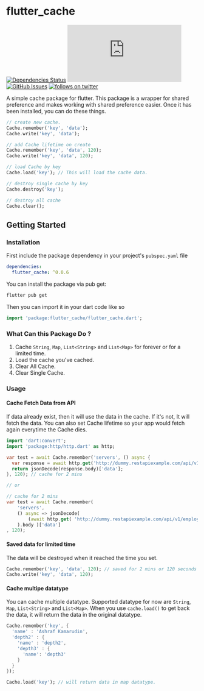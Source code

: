 # flutter_cache
[![Dependencies Status](https://img.shields.io/librariesio/github/sekolahcode/flutter_cache)](https://libraries.io/github/SekolahCode/flutter_cache)
[![file size](https://img.shields.io/github/size/sekolahcode/flutter_cache/lib/flutter_cache.dart)](https://img.shields.io/github/size/sekolahcode/flutter_cache/lib/flutter_cache.dart)
[![GitHub Issues](https://img.shields.io/github/issues/sekolahcode/flutter_cache)](https://github.com/SekolahCode/flutter_cache/issues)
[![follows on twitter](https://img.shields.io/twitter/follow/sekolahcode?label=Follow&style=social)](https://twitter.com/sekolahcode)

A simple cache package for flutter. This package is a wrapper for shared preference and makes working with shared preference easier. Once it has been installed, you can do these things.

```dart
// create new cache.
Cache.remember('key', 'data'); 
Cache.write('key', 'data'); 

// add Cache lifetime on create
Cache.remember('key', 'data', 120); 
Cache.write('key', 'data', 120); 

// load Cache by key
Cache.load('key'); // This will load the cache data.

// destroy single cache by key
Cache.destroy('key');

// destroy all cache
Cache.clear();

```
## Getting Started

### Installation

First include the package dependency in your project's `pubspec.yaml` file

```yaml
dependencies:
  flutter_cache: ^0.0.6
```

You can install the package via pub get:

```bash
flutter pub get
```

Then you can import it in your dart code like so

```dart
import 'package:flutter_cache/flutter_cache.dart';
```

### What Can this Package Do ?

1. Cache `String`, `Map`, `List<String>` and `List<Map>` for forever or for a limited time.
2. Load the cache you've cached.
3. Clear All Cache.
4. Clear Single Cache.

### Usage

#### Cache Fetch Data from API

If data already exist, then it will use the data in the cache. If it's not, It will fetch the data. You can also set Cache lifetime so your app would fetch again everytime the Cache dies.

```dart
import 'dart:convert';
import 'package:http/http.dart' as http;

var test = await Cache.remember('servers', () async {
  var response = await http.get('http://dummy.restapiexample.com/api/v1/employees');
  return jsonDecode(response.body)['data'];
}, 120); // cache for 2 mins

// or 

// cache for 2 mins
var test = await Cache.remember(
    'servers', 
    () async => jsonDecode( 
        (await http.get( 'http://dummy.restapiexample.com/api/v1/employees' )
    ).body )['data']
, 120);
```

#### Saved data for limited time

The data will be destroyed when it reached the time you set.

```dart
Cache.remember('key', 'data', 120); // saved for 2 mins or 120 seconds
Cache.write('key', 'data', 120);
```

#### Cache multipe datatype

You can cache multiple datatype. Supported datatype for now are `String`, `Map`, `List<String>` and `List<Map>`. When you use `cache.load()` to get back the data, it will return the data in the original datatype.

```dart
Cache.remember('key', { 
  'name' : 'Ashraf Kamarudin',
  'depth2' : {
    'name' : 'depth2',
    'depth3' : {
      'name': 'depth3'
    } 
  }
});

Cache.load('key'); // will return data in map datatype.
```
